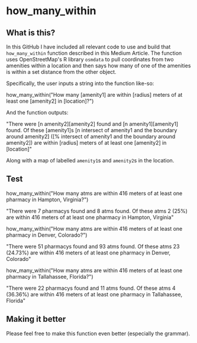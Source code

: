 # how_many_within

## What is this?
In this GitHub I have included all relevant code to use and build that `how_many_within` function described in this Medium Article. The function uses OpenStreetMap's R library `osmdata` to pull coordinates from two amenities within a location and then says how many of one of the amenities is within a set distance from the other object.

Specifically, the user inputs a string into the function like-so:

how_many_within("How many [amenity1] are within [radius] meters of at least one [amenity2] in [location]?")

And the function outputs:

"There were [n amenity2][amenity2] found and [n amenity1][amenity1] found. Of these [amenity1]s [n intersect of amenity1 and the boundary around amenity2] ([% intersect of amenity1 and the boundary around amenity2]) are within [radius] meters of at least one [amenity2] in [location]"

Along with a map of labelled `amenity1`s and `amenity2`s in the location. 

## Test
how_many_within("How many atms are within 416 meters of at least one pharmacy in Hampton, Virginia?")

"There were 7 pharmacys found and 8 atms found. Of these atms 2 (25%) are within 416 meters of at least one pharmacy in Hampton, Virginia"

how_many_within("How many atms are within 416 meters of at least one pharmacy in Denver, Colorado?")

"There were 51 pharmacys found and 93 atms found. Of these atms 23 (24.73%) are within 416 meters of at least one pharmacy in Denver, Colorado"

how_many_within("How many atms are within 416 meters of at least one pharmacy in Tallahassee, Florida?")

"There were 22 pharmacys found and 11 atms found. Of these atms 4 (36.36%) are within 416 meters of at least one pharmacy in Tallahassee, Florida"


## Making it better
Please feel free to make this function even better (especially the grammar).
